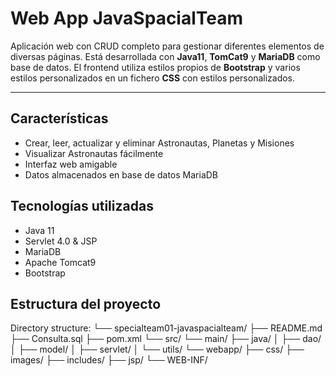 # Web App JavaSpacialTeam

Aplicación web con CRUD completo para gestionar diferentes elementos de diversas páginas. Está desarrollada con 
**Java11**, **TomCat9** y **MariaDB** como base de datos. El frontend utiliza estilos propios de **Bootstrap** y varios 
estilos personalizados en un fichero **CSS** con estilos personalizados. 

---

## Características
- Crear, leer, actualizar y eliminar Astronautas, Planetas y Misiones
- Visualizar Astronautas fácilmente
- Interfaz web amigable
- Datos almacenados en base de datos MariaDB

## Tecnologías utilizadas 

- Java 11
- Servlet 4.0 & JSP
- MariaDB
- Apache Tomcat9
- Bootstrap

## Estructura del proyecto 

Directory structure:
└── specialteam01-javaspacialteam/
    ├── README.md
    ├── Consulta.sql
    ├── pom.xml
    └── src/
        └── main/
            ├── java/
            │   ├── dao/
            │   ├── model/
            │   ├── servlet/
            │   └── utils/
            └── webapp/
                ├── css/
                ├── images/
                ├── includes/
                ├── jsp/
                └── WEB-INF/

